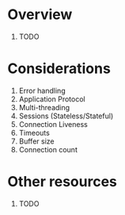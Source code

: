 # Overview
1. TODO


# Considerations
1. Error handling
1. Application Protocol
1. Multi-threading
1. Sessions (Stateless/Stateful)
1. Connection Liveness
1. Timeouts
1. Buffer size
1. Connection count


# Other resources
1. TODO
